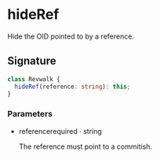# hideRef

Hide the OID pointed to by a reference.

## Signature

```ts
class Revwalk {
  hideRef(reference: string): this;
}
```

### Parameters

<ul class="param-ul">
  <li class="param-li param-li-root">
    <span class="param-name">reference</span><span class="param-required">required</span>&nbsp;·&nbsp;<span class="param-type">string</span>
    <br>
    <p class="param-description">The reference must point to a commitish.</p>
  </li>
</ul>